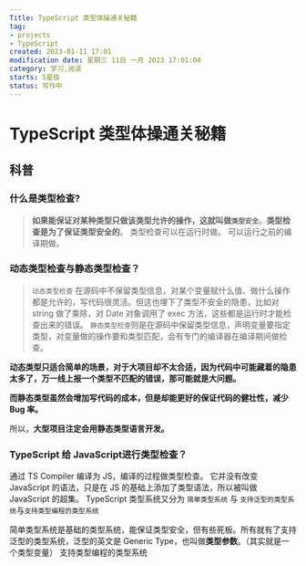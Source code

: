 ```yaml
---
Title: TypeScript 类型体操通关秘籍
tag:
- projects
- TypeScript
created: 2023-01-11 17:01
modification date: 星期三 11日 一月 2023 17:01:04
category: 学习,阅读
starts: 5星级
status: 写作中
---
```


# TypeScript 类型体操通关秘籍

## 科普

### 什么是类型检查?
> **如果能保证对某种类型只做该类型允许的操作，这就叫做`类型安全`**。**类型检查是为了保证类型安全的**。
> 类型检查可以在运行时做。
> 可以运行之前的编译期做。

### 动态类型检查与静态类型检查？
> `动态类型检查` 在源码中不保留类型信息，对某个变量赋什么值、做什么操作都是允许的，写代码很灵活。但这也埋下了类型不安全的隐患，比如对 string 做了乘除，对 Date 对象调用了 exec 方法，这些都是运行时才能检查出来的错误。
> `静态类型检查`则是在源码中保留类型信息，声明变量要指定类型，对变量做的操作要和类型匹配，会有专门的编译器在编译期间做检查。

**动态类型只适合简单的场景，对于大项目却不太合适，因为代码中可能藏着的隐患太多了，万一线上报一个类型不匹配的错误，那可能就是大问题。**

**而静态类型虽然会增加写代码的成本，但是却能更好的保证代码的健壮性，减少 Bug 率。**

所以，**大型项目注定会用静态类型语言开发。**

### TypeScript 给 JavaScript进行类型检查？
通过 TS Compiler 编译为 JS，编译的过程做类型检查。
它并没有改变 JavaScript 的语法，只是在 JS 的基础上添加了类型语法，所以被叫做 JavaScript 的超集。
TypeScript 类型系统又分为 `简单类型系统` 与 `支持泛型的类型系统`与`支持类型编程的类型系统`

简单类型系统是基础的类型系统，能保证类型安全，但有些死板。所有就有了支持泛型的类型系统，泛型的英文是 Generic Type，也叫做**类型参数**。（其实就是一个类型变量）
支持类型编程的类型系统